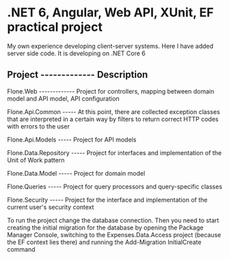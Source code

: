 # .NET 6, Angular, Web API, XUnit, EF practical project 

My own experience developing client-server systems.
Here I have added server side code. It is developing on .NET Core 6

  ## Project  -------------  Description 
  
  Flone.Web	 -------------   Project for controllers, mapping between domain model and API model, API configuration

  Flone.Api.Common	 -----   At this point, there are collected exception classes that are interpreted in a certain way by filters to return correct HTTP codes with errors to the user

  Flone.Api.Models	-----    Project for API models

  Flone.Data.Repository -----	Project for interfaces and implementation of the Unit of Work pattern

  Flone.Data.Model	-----    Project for domain model

  Flone.Queries	   -----     Project for query processors and query-specific classes

  Flone.Security	  -----      Project for the interface and implementation of the current user's security context


To run the project change the database connection. 
Then you need to start creating the initial migration for the database by opening the Package Manager Console, 
switching to the Expenses.Data.Access project (because the EF context lies there) and running the Add-Migration InitialCreate command
